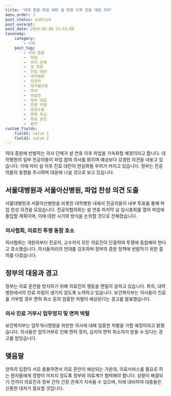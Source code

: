 ```yaml
---
title: '의대 증원 파업 여파 설 연휴 이후 진료 대란 우려'
menu_order: 1
post_status: publish
post_excerpt: 
post_date: 2024-02-08 21:52:00
taxonomy:
    category:
        - 사회
    post_tag:
        - 의대 증원
        -  파업
        -  의사 단체
        -  설 연휴
        -  진료 대란
        -  대학병원
        -  전공의
        -  의사협의회
        -  의사
        -  의료진
        -  정부 대응
        -  진료 차질
        -  응급수술
        -  면허 취소
        -  의료 혼란
        -  환자
custom_fields:
    field1: value 1
    field2: value 2
---
```


의대 증원에 반발하는 의사 단체가 설 연휴 이후 파업을 가속화할 예정이라고 합니다. 대학병원의 일부 전공의들이 파업 참여 의사를 밝히며 예상보다 강경한 의견을 내놓고 있습니다. 이에 따라 설 이후 진료 대란이 현실화될 우려가 커지고 있습니다. 정부는 전공의들의 동향을 주시하며 대응에 나설 것으로 보고 있습니다.
## 서울대병원과 서울아산병원, 파업 찬성 의견 도출
서울대병원과 서울아산병원을 비롯한 대학병원 내에서 전공의들이 내부 투표를 통해 파업 찬성 의견을 모았습니다. 전공의협의회는 설 연휴 마지막 날 임시총회를 열어 파업에 돌입할 계획이며, 이에 대한 시기와 방식을 논의할 것으로 전해졌습니다.
### 의사협회, 의료진 투쟁 동참 호소
의사협회는 개원의부터 전공의, 교수까지 모든 의료진이 단결하여 투쟁에 동참해야 한다고 호소했습니다. 의사들끼리의 연대를 강조하며 정부의 증원 정책에 반발하기 위한 결의를 다졌습니다.
## 정부의 대응과 경고
정부는 의료 혼란을 방지하기 위해 의료진의 행동을 면밀히 살피고 있습니다. 특히, 대학병원에서의 진료 차질이 생기지 않도록 노력하고 있습니다. 보건복지부는 의사들이 진료를 거부할 경우 면허 취소 등의 엄중한 처벌이 예상된다는 경고를 발표했습니다.
### 의사 진료 거부시 업무정지 및 면허 박탈
보건복지부는 업무개시명령을 위반한 의사에 대해 엄중한 처벌을 가할 예정이라고 밝혔습니다. 의사들은 업무거부로 인해 면허 정지, 심지어 면허 취소까지 받을 수 있다는 경고를 받았습니다.
## 맺음말
양측의 입장이 서로 충돌하면서 의료 혼란이 예상되는 가운데, 의료서비스를 필요로 하는 환자들에게 영향이 미치지 않도록 정부와 의료계가 협력해야 합니다. 상황이 해결되기 전까지 의료진과 정부 간의 긴장 관계가 지속될 수 있으며, 이에 대비하여 대중들은 신중한 대처가 필요할 것입니다.
